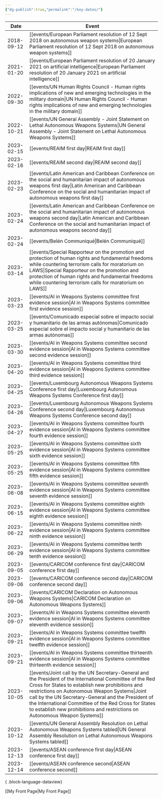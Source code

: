 ```yaml
---
{"dg-publish":true,"permalink":"/key-dates/"}
---
```


| Date       | Event                                                                                                                                                                                                                                                                                                                                                                                                                                         |
| ---------- | --------------------------------------------------------------------------------------------------------------------------------------------------------------------------------------------------------------------------------------------------------------------------------------------------------------------------------------------------------------------------------------------------------------------------------------------- |
| 2018-09-12 | <span class="more-text">[[events/European Parliament resolution of 12 Sept 2018 on autonomous weapon systems\|European Parliament resolution of 12 Sept 2018 on autonomous weapon systems]]</span>                                                                                                                                                                                                                                         |
| 2021-01-20 | <span class="more-text">[[events/European Parliament resolution of 20 January 2021 on artificial intelligence\|European Parliament resolution of 20 January 2021 on artificial intelligence]]</span>                                                                                                                                                                                                                                       |
| 2022-09-30 | <span class="more-text">[[events/UN Human Rights Council - Human rights implications of new and emerging technologies in the military domain\|UN Human Rights Council - Human rights implications of new and emerging technologies in the military domain]]</span>                                                                                                                                                                         |
| 2022-10-21 | <span class="more-text">[[events/UN General Assembly - Joint Statement on Lethal Autonomous Weapons Systems\|UN General Assembly - Joint Statement on Lethal Autonomous Weapons Systems]]</span>                                                                                                                                                                                                                                           |
| 2023-02-15 | <span class="more-text">[[events/REAIM first day\|REAIM first day]]</span>                                                                                                                                                                                                                                                                                                                                                                 |
| 2023-02-16 | <span class="more-text">[[events/REAIM second day\|REAIM second day]]</span>                                                                                                                                                                                                                                                                                                                                                               |
| 2023-02-23 | <span class="more-text">[[events/Latin American and Caribbean Conference on the social and humanitarian impact of autonomous weapons first day\|Latin American and Caribbean Conference on the social and humanitarian impact of autonomous weapons first day]]</span>                                                                                                                                                                     |
| 2023-02-24 | <span class="more-text">[[events/Latin American and Caribbean Conference on the social and humanitarian impact of autonomous weapons second day\|Latin American and Caribbean Conference on the social and humanitarian impact of autonomous weapons second day]]</span>                                                                                                                                                                   |
| 2023-02-24 | <span class="more-text">[[events/Belén Communiqué\|Belén Communiqué]]</span>                                                                                                                                                                                                                                                                                                                                                               |
| 2023-03-14 | <span class="more-text">[[events/Special Rapporteur on the promotion and protection of human rights and fundamental freedoms while countering terrorism calls for moratorium on LAWS\|Special Rapporteur on the promotion and protection of human rights and fundamental freedoms while countering terrorism calls for moratorium on LAWS]]</span>                                                                                         |
| 2023-03-23 | <span class="more-text">[[events/AI in Weapons Systems committee first evidence session\|AI in Weapons Systems committee first evidence session]]</span>                                                                                                                                                                                                                                                                                   |
| 2023-03-25 | <span class="more-text">[[events/Comunicado especial sobre el impacto social y humanitario de las armas autónomas\|Comunicado especial sobre el impacto social y humanitario de las armas autónomas]]</span>                                                                                                                                                                                                                               |
| 2023-03-30 | <span class="more-text">[[events/AI in Weapons Systems committee second evidence session\|AI in Weapons Systems committee second evidence session]]</span>                                                                                                                                                                                                                                                                                 |
| 2023-04-20 | <span class="more-text">[[events/AI in Weapons Systems committee third evidence session\|AI in Weapons Systems committee third evidence session]]</span>                                                                                                                                                                                                                                                                                   |
| 2023-04-25 | <span class="more-text">[[events/Luxembourg Autonomous Weapons Systems Conference first day\|Luxembourg Autonomous Weapons Systems Conference first day]]</span>                                                                                                                                                                                                                                                                           |
| 2023-04-26 | <span class="more-text">[[events/Luxembourg Autonomous Weapons Systems Conference second day\|Luxembourg Autonomous Weapons Systems Conference second day]]</span>                                                                                                                                                                                                                                                                         |
| 2023-04-27 | <span class="more-text">[[events/AI in Weapons Systems committee fourth evidence session\|AI in Weapons Systems committee fourth evidence session]]</span>                                                                                                                                                                                                                                                                                 |
| 2023-05-25 | <span class="more-text">[[events/AI in Weapons Systems committee sixth evidence session\|AI in Weapons Systems committee sixth evidence session]]</span>                                                                                                                                                                                                                                                                                   |
| 2023-05-25 | <span class="more-text">[[events/AI in Weapons Systems committee fifth evidence session\|AI in Weapons Systems committee fifth evidence session]]</span>                                                                                                                                                                                                                                                                                   |
| 2023-06-08 | <span class="more-text">[[events/AI in Weapons Systems committee seventh evidence session\|AI in Weapons Systems committee seventh evidence session]]</span>                                                                                                                                                                                                                                                                               |
| 2023-06-15 | <span class="more-text">[[events/AI in Weapons Systems committee eighth evidence session\|AI in Weapons Systems committee eighth evidence session]]</span>                                                                                                                                                                                                                                                                                 |
| 2023-06-22 | <span class="more-text">[[events/AI in Weapons Systems committee ninth evidence session\|AI in Weapons Systems committee ninth evidence session]]</span>                                                                                                                                                                                                                                                                                   |
| 2023-06-29 | <span class="more-text">[[events/AI in Weapons Systems committee tenth evidence session\|AI in Weapons Systems committee tenth evidence session]]</span>                                                                                                                                                                                                                                                                                   |
| 2023-09-05 | <span class="more-text">[[events/CARICOM conference first day\|CARICOM conference first day]]</span>                                                                                                                                                                                                                                                                                                                                       |
| 2023-09-06 | <span class="more-text">[[events/CARICOM conference second day\|CARICOM conference second day]]</span>                                                                                                                                                                                                                                                                                                                                     |
| 2023-09-06 | <span class="more-text">[[events/CARICOM Declaration on Autonomous Weapons Systems\|CARICOM Declaration on Autonomous Weapons Systems]]</span>                                                                                                                                                                                                                                                                                             |
| 2023-09-07 | <span class="more-text">[[events/AI in Weapons Systems committee eleventh evidence session\|AI in Weapons Systems committee eleventh evidence session]]</span>                                                                                                                                                                                                                                                                             |
| 2023-09-21 | <span class="more-text">[[events/AI in Weapons Systems committee twelfth evidence session\|AI in Weapons Systems committee twelfth evidence session]]</span>                                                                                                                                                                                                                                                                               |
| 2023-09-21 | <span class="more-text">[[events/AI in Weapons Systems committee thirteenth evidence session\|AI in Weapons Systems committee thirteenth evidence session]]</span>                                                                                                                                                                                                                                                                         |
| 2023-10-05 | <span class="more-text">[[events/Joint call by the UN Secretary-General and the President of the International Committee of the Red Cross for States to establish new prohibitions and restrictions on Autonomous Weapon Systems\|Joint call by the UN Secretary-General and the President of the International Committee of the Red Cross for States to establish new prohibitions and restrictions on Autonomous Weapon Systems]]</span> |
| 2023-10-12 | <span class="more-text">[[events/UN General Assembly Resolution on Lethal Autonomous Weapons Systems tabled\|UN General Assembly Resolution on Lethal Autonomous Weapons Systems tabled]]</span>                                                                                                                                                                                                                                           |
| 2023-12-13 | <span class="more-text">[[events/ASEAN conference first day\|ASEAN conference first day]]</span>                                                                                                                                                                                                                                                                                                                                           |
| 2023-12-14 | <span class="more-text">[[events/ASEAN conference second\|ASEAN conference second]]</span>                                                                                                                                                                                                                                                                                                                                                 |

{ .block-language-dataview}

[[My Front Page\|My Front Page]]